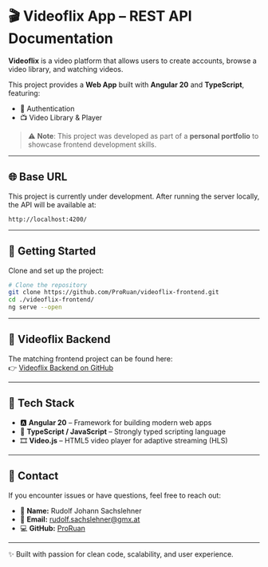 # 🎬 Videoflix App – REST API Documentation

**Videoflix** is a video platform that allows users to create accounts,
browse a video library, and watching videos.

This project provides a **Web App** built with **Angular 20** and
**TypeScript**, featuring:

- 🔐 Authentication
- 📺 Video Library & Player

> ⚠️ **Note**: This project was developed as part of a **personal portfolio**
> to showcase frontend development skills.

---

## 🌐 Base URL

This project is currently under development.
After running the server locally, the API will be available at:

```
http://localhost:4200/
```

---

## 🚀 Getting Started

Clone and set up the project:

```bash
# Clone the repository
git clone https://github.com/ProRuan/videoflix-frontend.git
cd ./videoflix-frontend/
ng serve --open
```

---

## 🎨 Videoflix Backend

The matching frontend project can be found here:  
👉 [Videoflix Backend on GitHub](https://github.com/ProRuan/videoflix)

---

## 🧩 Tech Stack

- 🅰️ **Angular 20** – Framework for building modern web apps
- 💙 **TypeScript / JavaScript** – Strongly typed scripting language
- 🎞️ **Video.js** – HTML5 video player for adaptive streaming (HLS)

---

## 📣 Contact

If you encounter issues or have questions, feel free to reach out:

- 👤 **Name:** Rudolf Johann Sachslehner
- 📧 **Email:** rudolf.sachslehner@gmx.at
- 💻 **GitHub:** [ProRuan](https://github.com/ProRuan)

---

✨ Built with passion for clean code, scalability, and user experience.
